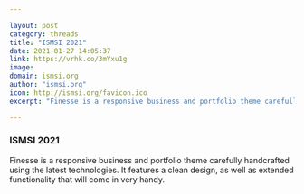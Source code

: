 ```yaml
---

layout: post
category: threads
title: "ISMSI 2021"
date: 2021-01-27 14:05:37
link: https://vrhk.co/3mYxu1g
image: 
domain: ismsi.org
author: "ismsi.org"
icon: http://ismsi.org/favicon.ico
excerpt: "Finesse is a responsive business and portfolio theme carefully handcrafted using the latest technologies. It features a clean design, as well as extended functionality that will come in very handy."

---
```


### ISMSI 2021

Finesse is a responsive business and portfolio theme carefully handcrafted using the latest technologies. It features a clean design, as well as extended functionality that will come in very handy.